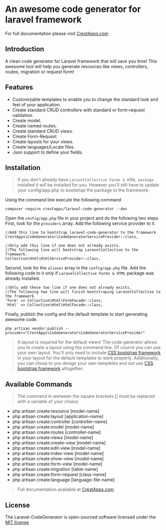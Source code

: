 # An awesome code generator for laravel framework

For full documentation please visit <a href="https://crestapps.com/laravel-code-generator/docs/1.0" target="_blank" title="Laravel Code Generator Documentation">CrestApps.com</a>


## Introduction

A clean code generator for Laravel framework that will save you time! This awesome tool will help you generate resources like views, controllers, routes, migration or request form!

## Features

* Customizable templates to enable you to change the standard look and feel of your application.
* Create standard CRUD controllers with standard or form-request validation.
* Create model.
* Create named routes.
* Create standard CRUD views.
* Create Form-Request
* Create layouts for your views.
* Create languages/Locale files.
* Json support to define your fields.



## Installation

> If you don't already have `LaravelCollective Forms & HTML package` installed it will be installed for you. However you'll still have to update your config/app.php to bootstrap the package to the framework.


Using the command line execute the following command 
```
composer require crestapps/laravel-code-generator --dev
```
 
Open the `config/app.php` file in your project and do the following two steps
First, look for the `providers` array. Add the following service provider to it.

```
//Add this line to bootstrap laravel-code-generator to the framework
CrestApps\CodeGenerator\CodeGeneratorServiceProvider::class,

//Only add this line if one does not already exists.
//The following line will bootstrap LaravelCollective to the framework.
Collective\Html\HtmlServiceProvider::class,
```

Second, look for the `aliases` array in the `config/app.php` file. Add the following code to it only if `LaravelCollective Forms & HTML` package was already installed.
```
//Only add these two line if one does not already exists.
//The following two line will finish bootstraping LaravelCollective to the framework
'Form' => Collective\Html\FormFacade::class,
'Html' => Collective\Html\HtmlFacade::class,
```


Finally, publish the config and the default template to start generating awesome code.

```
php artisan vendor:publish --provider="CrestApps\CodeGenerator\CodeGeneratorServiceProvider"
```

> A layout is required for the default views! The code generator allows you to create a layout using the command line. Of cource you can use your own layout. You'll only need to include [CSS bootstrap framework](http://getbootstrap.com/ "CSS bootstrap framework") in your layout for the default templates to work properly. Additionally, you can chose to you design your own templetes and not use [CSS bootstrap framework](http://getbootstrap.com/ "CSS bootstrap framework") altogether.



## Available Commands

> The command in wetween the square brackets [] must be replaced with a variable of your choice.

* php artisan create:resource [model-name]
* php artisan create:layout [application-name]
* php artisan create:controller [controller-name]
* php artisan create:model [model-name]
* php artisan create:routes [controller-name]
* php artisan create:views [model-name]
* php artisan create:create-view [model-name]
* php artisan create:edit-view [model-name]
* php artisan create:index-view [model-name]
* php artisan create:show-view [model-name]
* php artisan create:form-view [model-name]
* php artisan create:migration [table-name]
* php artisan create:form-request [class-name]
* php artisan create:language [language-file-name]

> Full documentation available at [CrestApps.com](https://crestapps.com/laravel-code-generator/docs/1.0 "Laravel Code Generator Documentation"). 


## License

The Laravel-CodeGenerator is open-sourced software licensed under the <a href="https://opensource.org/licenses/MIT" target="_blank" title="MIT license">MIT license</a>

